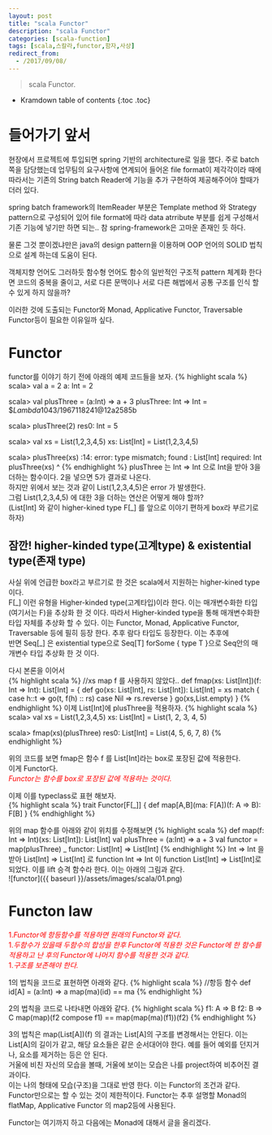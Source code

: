 ```yaml
---
layout: post
title: "scala Functor"
description: "scala Functor"
categories: [scala-function]
tags: [scala,스칼라,functor,함자,사상]
redirect_from:
  - /2017/09/08/
---
```


> scala Functor.
>


* Kramdown table of contents
{:toc .toc}

# 들어가기 앞서
현장에서 프로젝트에 투입되면 spring 기반의 architecture로 일을 했다. 주로 batch 쪽을 담당했는데 업무팀의 요구사항에 연계되어 들어온 file format이 제각각이라 때에 따라서는 기존의 String batch Reader에 기능을 추가 구현하여 제공해주어야 할때가 더러 있다.  

spring batch framework의 ItemReader 부분은 Template method 와 Strategy pattern으로 구성되어 있어 file format에 따라 data atrribute 부분를 쉽게 구성해서 기존 기능에 넣기만 하면 되는.. 참 spring-framework은 고마운 존재인 듯 하다.  

물론 그것 뿐이겠냐만은 java의 design pattern을 이용하며 OOP 언어의 SOLID 법칙으로 설계 하는데 도움이 된다.  

객체지향 언어도 그러하듯 함수형 언어도 함수의 일반적인 구조적 pattern 체계화 한다면 코드의 중복을 줄이고, 서로 다른 문맥이나 서로 다른 해법에서 공통 구조를 인식 할 수 있게 하지 않을까?

이러한 것에 도출되는 Functor와 Monad, Applicative Functor, Traversable Functor등이 필요한 이유일까 싶다.  



# Functor
functor를 이야기 하기 전에 아래의 예제 코드들을 보자.
{% highlight scala %}
scala> val a = 2
a: Int = 2
 
scala> val plusThree = (a:Int) => a + 3
plusThree: Int => Int = $$Lambda$1043/1967118241@12a2585b
 
scala> plusThree(2)
res0: Int = 5
 
scala> val xs = List(1,2,3,4,5)
xs: List[Int] = List(1,2,3,4,5)
 
scala> plusThree(xs)
:14: error: type mismatch;
 found   : List[Int]
 required: Int
       plusThree(xs)
                 ^
{% endhighlight %}
plusThree 는 Int => Int 으로 Int을 받아 3을 더하는 함수이다. 2을 넣으면 5가 결과로 나온다.  
하지만 위에서 보는 것과 같이 List(1,2,3,4,5)은 error 가 발생한다.  
그럼 List(1,2,3,4,5) 에 대한 3을 더하는 연산은 어떻게 해야 할까?  
(List[Int] 와 같이 higher-kined type F[_] 를 앞으로 이야기 편하게 box라 부르기로 하자)  

## 잠깐! higher-kinded type(고계type) & existential type(존재 type)
사실 위에 언급한 box라고 부르기로 한 것은 scala에서 지원하는 higher-kined type이다.  
F[\_] 이런 유형을 Higher-kinded type(고계타입)이라 한다. 이는 매개변수화한 타입 (여기서는 F)을 추상화 한 것 이다. 따라서 Higher-kinded type을 통해 매개변수화한 타입 자체를 추상화 할 수 있다. 이는 Functor, Monad, Applicative Functor, Traversable 등에 필히 등장 한다. 추후 람다 타입도 등장한다. 이는 추후에   
반면 Seq[\_] 은 existential type으로 Seq[T] forSome { type T }으로 Seq안의 매개변수 타입 추상화 한 것 이다.  

다시 본론을 이어서  
{% highlight scala %}
//xs map f 를 사용하지 않았다..
def fmap(xs: List[Int])(f: Int => Int): List[Int] = {
  def go(xs: List[Int], rs: List[Int]): List[Int] = xs match {
    case h::t => go(t, f(h) :: rs)
    case Nil => rs.reverse
  }
  go(xs,List.empty)
}
{% endhighlight %}
이제 List[Int]에 plusThree을 적용하자.
{% highlight scala %}
scala> val xs = List(1,2,3,4,5)
xs: List[Int] = List(1, 2, 3, 4, 5)
 
scala> fmap(xs)(plusThree)
res0: List[Int] = List(4, 5, 6, 7, 8)
{% endhighlight %}

위의 코드를 보면 fmap은 함수 f 를  List[Int]라는 box로 포장된 값에 적용한다.  
이게 Functor다.  
<span style="color:red">*Functor는 함수를 box로 포장된 값에 적용하는 것이다.*</span>

이제 이를 typeclass로 표현 해보자.  
{% highlight scala %}
trait Functor[F[_]] {
  def map[A,B](ma: F[A])(f: A => B): F[B]
}
{% endhighlight %}

위의 map 함수를 아래와 같이 위치를 수정해보면
{% highlight scala %}
def map(f: Int => Int)(xs: List[Int]): List[Int]
val plusThree = (a:Int) => a + 3
val functor = map(plusThree) _
functor: List[Int] => List[Int]
{% endhighlight %}
Int => Int 을 받아 List[Int] => List[Int] 로 function Int => Int 이 function List[Int] => List[Int]로 되었다. 이를 lift 승격 함수라 한다. 이는 아래의 그림과 같다.  
![functor]({{ baseurl }}/assets/images/scala/01.png)  

# Functon law
<span style="color:red">1.*Functor에 항등함수를 적용하면 원래의 Functor와 같다.*</span>  
<span style="color:red">1.*두함수가 있을때 두함수의 합성을 한후 Functor에 적용한 것은 Functor에 한 함수를 적용하고 난 후의 Functor에  나머지 함수를 적용한 것과 같다.*</span>  
<span style="color:red">1.*구조를 보존해야 한다.*</span>  

1의 법칙을 코드로 표현하면 아래와 같다. 
{% highlight scala %}
//항등 함수 
def id[A] = (a:Int) => a
map(ma)(id) == ma
{% endhighlight %}

2의 법칙을 코드로 나타내면 아래와 같다.
{% highlight scala %}
f1: A => B
f2: B => C
map(map)(f2 compose f1) == map(map(ma)(f1))(f2)
{% endhighlight %}

3의 법칙은 map(List[A])(f) 의 결과는 List[A]의 구조를 변경해서는 안된다. 이는 List[A]의 길이가 같고, 해당 요소들은 같은 순서대어야 한다. 예를 들어 예외를 던지거나, 요소를 제거하는 등은 안 된다.  
거울에 비친 자신의 모습을 볼때, 거울에 보이는 모습은 나를 project하여 비추어진 결과이다.  
이는 나의 형태에 모습(구조)을 그대로 반영 한다. 이는 Functor의 조건과 같다.  
Functor만으로는 할 수 있는 것이 제한적이다. Functor는 추후 설명할 Monad의 flatMap, Applicative Functor 의 map2등에 사용된다.  

Functor는 여기까지 하고 다음에는 Monad에 대해서 글을 올리겠다.

[^1]: This is a footnote.

[kramdown]: https://kramdown.gettalong.org/
[Simple Texture]: https://github.com/yizeng/jekyll-theme-simple-texture
